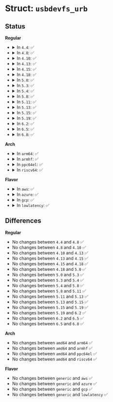 # Struct: <code>usbdevfs_urb</code>

## Status
<b>Regular</b>
<ul>
<li>
<details>
<summary>In <code>4.4</code>: ✅</summary>

```c
struct usbdevfs_urb {
    unsigned char type;
    unsigned char endpoint;
    int status;
    unsigned int flags;
    void *buffer;
    int buffer_length;
    int actual_length;
    int start_frame;
    int number_of_packets;
    unsigned int stream_id;
    int error_count;
    unsigned int signr;
    void *usercontext;
    struct usbdevfs_iso_packet_desc iso_frame_desc[0];
};
```
</details>
</li>
<li>
<details>
<summary>In <code>4.8</code>: ✅</summary>

```c
struct usbdevfs_urb {
    unsigned char type;
    unsigned char endpoint;
    int status;
    unsigned int flags;
    void *buffer;
    int buffer_length;
    int actual_length;
    int start_frame;
    int number_of_packets;
    unsigned int stream_id;
    int error_count;
    unsigned int signr;
    void *usercontext;
    struct usbdevfs_iso_packet_desc iso_frame_desc[0];
};
```
</details>
</li>
<li>
<details>
<summary>In <code>4.10</code>: ✅</summary>

```c
struct usbdevfs_urb {
    unsigned char type;
    unsigned char endpoint;
    int status;
    unsigned int flags;
    void *buffer;
    int buffer_length;
    int actual_length;
    int start_frame;
    int number_of_packets;
    unsigned int stream_id;
    int error_count;
    unsigned int signr;
    void *usercontext;
    struct usbdevfs_iso_packet_desc iso_frame_desc[0];
};
```
</details>
</li>
<li>
<details>
<summary>In <code>4.13</code>: ✅</summary>

```c
struct usbdevfs_urb {
    unsigned char type;
    unsigned char endpoint;
    int status;
    unsigned int flags;
    void *buffer;
    int buffer_length;
    int actual_length;
    int start_frame;
    int number_of_packets;
    unsigned int stream_id;
    int error_count;
    unsigned int signr;
    void *usercontext;
    struct usbdevfs_iso_packet_desc iso_frame_desc[0];
};
```
</details>
</li>
<li>
<details>
<summary>In <code>4.15</code>: ✅</summary>

```c
struct usbdevfs_urb {
    unsigned char type;
    unsigned char endpoint;
    int status;
    unsigned int flags;
    void *buffer;
    int buffer_length;
    int actual_length;
    int start_frame;
    int number_of_packets;
    unsigned int stream_id;
    int error_count;
    unsigned int signr;
    void *usercontext;
    struct usbdevfs_iso_packet_desc iso_frame_desc[0];
};
```
</details>
</li>
<li>
<details>
<summary>In <code>4.18</code>: ✅</summary>

```c
struct usbdevfs_urb {
    unsigned char type;
    unsigned char endpoint;
    int status;
    unsigned int flags;
    void *buffer;
    int buffer_length;
    int actual_length;
    int start_frame;
    int number_of_packets;
    unsigned int stream_id;
    int error_count;
    unsigned int signr;
    void *usercontext;
    struct usbdevfs_iso_packet_desc iso_frame_desc[0];
};
```
</details>
</li>
<li>
<details>
<summary>In <code>5.0</code>: ✅</summary>

```c
struct usbdevfs_urb {
    unsigned char type;
    unsigned char endpoint;
    int status;
    unsigned int flags;
    void *buffer;
    int buffer_length;
    int actual_length;
    int start_frame;
    int number_of_packets;
    unsigned int stream_id;
    int error_count;
    unsigned int signr;
    void *usercontext;
    struct usbdevfs_iso_packet_desc iso_frame_desc[0];
};
```
</details>
</li>
<li>
<details>
<summary>In <code>5.3</code>: ✅</summary>

```c
struct usbdevfs_urb {
    unsigned char type;
    unsigned char endpoint;
    int status;
    unsigned int flags;
    void *buffer;
    int buffer_length;
    int actual_length;
    int start_frame;
    int number_of_packets;
    unsigned int stream_id;
    int error_count;
    unsigned int signr;
    void *usercontext;
    struct usbdevfs_iso_packet_desc iso_frame_desc[0];
};
```
</details>
</li>
<li>
<details>
<summary>In <code>5.4</code>: ✅</summary>

```c
struct usbdevfs_urb {
    unsigned char type;
    unsigned char endpoint;
    int status;
    unsigned int flags;
    void *buffer;
    int buffer_length;
    int actual_length;
    int start_frame;
    int number_of_packets;
    unsigned int stream_id;
    int error_count;
    unsigned int signr;
    void *usercontext;
    struct usbdevfs_iso_packet_desc iso_frame_desc[0];
};
```
</details>
</li>
<li>
<details>
<summary>In <code>5.8</code>: ✅</summary>

```c
struct usbdevfs_urb {
    unsigned char type;
    unsigned char endpoint;
    int status;
    unsigned int flags;
    void *buffer;
    int buffer_length;
    int actual_length;
    int start_frame;
    int number_of_packets;
    unsigned int stream_id;
    int error_count;
    unsigned int signr;
    void *usercontext;
    struct usbdevfs_iso_packet_desc iso_frame_desc[0];
};
```
</details>
</li>
<li>
<details>
<summary>In <code>5.11</code>: ✅</summary>

```c
struct usbdevfs_urb {
    unsigned char type;
    unsigned char endpoint;
    int status;
    unsigned int flags;
    void *buffer;
    int buffer_length;
    int actual_length;
    int start_frame;
    int number_of_packets;
    unsigned int stream_id;
    int error_count;
    unsigned int signr;
    void *usercontext;
    struct usbdevfs_iso_packet_desc iso_frame_desc[0];
};
```
</details>
</li>
<li>
<details>
<summary>In <code>5.13</code>: ✅</summary>

```c
struct usbdevfs_urb {
    unsigned char type;
    unsigned char endpoint;
    int status;
    unsigned int flags;
    void *buffer;
    int buffer_length;
    int actual_length;
    int start_frame;
    int number_of_packets;
    unsigned int stream_id;
    int error_count;
    unsigned int signr;
    void *usercontext;
    struct usbdevfs_iso_packet_desc iso_frame_desc[0];
};
```
</details>
</li>
<li>
<details>
<summary>In <code>5.15</code>: ✅</summary>

```c
struct usbdevfs_urb {
    unsigned char type;
    unsigned char endpoint;
    int status;
    unsigned int flags;
    void *buffer;
    int buffer_length;
    int actual_length;
    int start_frame;
    int number_of_packets;
    unsigned int stream_id;
    int error_count;
    unsigned int signr;
    void *usercontext;
    struct usbdevfs_iso_packet_desc iso_frame_desc[0];
};
```
</details>
</li>
<li>
<details>
<summary>In <code>5.19</code>: ✅</summary>

```c
struct usbdevfs_urb {
    unsigned char type;
    unsigned char endpoint;
    int status;
    unsigned int flags;
    void *buffer;
    int buffer_length;
    int actual_length;
    int start_frame;
    int number_of_packets;
    unsigned int stream_id;
    int error_count;
    unsigned int signr;
    void *usercontext;
    struct usbdevfs_iso_packet_desc iso_frame_desc[0];
};
```
</details>
</li>
<li>
<details>
<summary>In <code>6.2</code>: ✅</summary>

```c
struct usbdevfs_urb {
    unsigned char type;
    unsigned char endpoint;
    int status;
    unsigned int flags;
    void *buffer;
    int buffer_length;
    int actual_length;
    int start_frame;
    int number_of_packets;
    unsigned int stream_id;
    int error_count;
    unsigned int signr;
    void *usercontext;
    struct usbdevfs_iso_packet_desc iso_frame_desc[0];
};
```
</details>
</li>
<li>
<details>
<summary>In <code>6.5</code>: ✅</summary>

```c
struct usbdevfs_urb {
    unsigned char type;
    unsigned char endpoint;
    int status;
    unsigned int flags;
    void *buffer;
    int buffer_length;
    int actual_length;
    int start_frame;
    int number_of_packets;
    unsigned int stream_id;
    int error_count;
    unsigned int signr;
    void *usercontext;
    struct usbdevfs_iso_packet_desc iso_frame_desc[0];
};
```
</details>
</li>
<li>
<details>
<summary>In <code>6.8</code>: ✅</summary>

```c
struct usbdevfs_urb {
    unsigned char type;
    unsigned char endpoint;
    int status;
    unsigned int flags;
    void *buffer;
    int buffer_length;
    int actual_length;
    int start_frame;
    int number_of_packets;
    unsigned int stream_id;
    int error_count;
    unsigned int signr;
    void *usercontext;
    struct usbdevfs_iso_packet_desc iso_frame_desc[0];
};
```
</details>
</li>
</ul>
<b>Arch</b>
<ul>
<li>
<details>
<summary>In <code>arm64</code>: ✅</summary>

```c
struct usbdevfs_urb {
    unsigned char type;
    unsigned char endpoint;
    int status;
    unsigned int flags;
    void *buffer;
    int buffer_length;
    int actual_length;
    int start_frame;
    int number_of_packets;
    unsigned int stream_id;
    int error_count;
    unsigned int signr;
    void *usercontext;
    struct usbdevfs_iso_packet_desc iso_frame_desc[0];
};
```
</details>
</li>
<li>
<details>
<summary>In <code>armhf</code>: ✅</summary>

```c
struct usbdevfs_urb {
    unsigned char type;
    unsigned char endpoint;
    int status;
    unsigned int flags;
    void *buffer;
    int buffer_length;
    int actual_length;
    int start_frame;
    int number_of_packets;
    unsigned int stream_id;
    int error_count;
    unsigned int signr;
    void *usercontext;
    struct usbdevfs_iso_packet_desc iso_frame_desc[0];
};
```
</details>
</li>
<li>
<details>
<summary>In <code>ppc64el</code>: ✅</summary>

```c
struct usbdevfs_urb {
    unsigned char type;
    unsigned char endpoint;
    int status;
    unsigned int flags;
    void *buffer;
    int buffer_length;
    int actual_length;
    int start_frame;
    int number_of_packets;
    unsigned int stream_id;
    int error_count;
    unsigned int signr;
    void *usercontext;
    struct usbdevfs_iso_packet_desc iso_frame_desc[0];
};
```
</details>
</li>
<li>
<details>
<summary>In <code>riscv64</code>: ✅</summary>

```c
struct usbdevfs_urb {
    unsigned char type;
    unsigned char endpoint;
    int status;
    unsigned int flags;
    void *buffer;
    int buffer_length;
    int actual_length;
    int start_frame;
    int number_of_packets;
    unsigned int stream_id;
    int error_count;
    unsigned int signr;
    void *usercontext;
    struct usbdevfs_iso_packet_desc iso_frame_desc[0];
};
```
</details>
</li>
</ul>
<b>Flavor</b>
<ul>
<li>
<details>
<summary>In <code>aws</code>: ✅</summary>

```c
struct usbdevfs_urb {
    unsigned char type;
    unsigned char endpoint;
    int status;
    unsigned int flags;
    void *buffer;
    int buffer_length;
    int actual_length;
    int start_frame;
    int number_of_packets;
    unsigned int stream_id;
    int error_count;
    unsigned int signr;
    void *usercontext;
    struct usbdevfs_iso_packet_desc iso_frame_desc[0];
};
```
</details>
</li>
<li>
<details>
<summary>In <code>azure</code>: ✅</summary>

```c
struct usbdevfs_urb {
    unsigned char type;
    unsigned char endpoint;
    int status;
    unsigned int flags;
    void *buffer;
    int buffer_length;
    int actual_length;
    int start_frame;
    int number_of_packets;
    unsigned int stream_id;
    int error_count;
    unsigned int signr;
    void *usercontext;
    struct usbdevfs_iso_packet_desc iso_frame_desc[0];
};
```
</details>
</li>
<li>
<details>
<summary>In <code>gcp</code>: ✅</summary>

```c
struct usbdevfs_urb {
    unsigned char type;
    unsigned char endpoint;
    int status;
    unsigned int flags;
    void *buffer;
    int buffer_length;
    int actual_length;
    int start_frame;
    int number_of_packets;
    unsigned int stream_id;
    int error_count;
    unsigned int signr;
    void *usercontext;
    struct usbdevfs_iso_packet_desc iso_frame_desc[0];
};
```
</details>
</li>
<li>
<details>
<summary>In <code>lowlatency</code>: ✅</summary>

```c
struct usbdevfs_urb {
    unsigned char type;
    unsigned char endpoint;
    int status;
    unsigned int flags;
    void *buffer;
    int buffer_length;
    int actual_length;
    int start_frame;
    int number_of_packets;
    unsigned int stream_id;
    int error_count;
    unsigned int signr;
    void *usercontext;
    struct usbdevfs_iso_packet_desc iso_frame_desc[0];
};
```
</details>
</li>
</ul>

## Differences
<b>Regular</b>
<ul>
<li>
No changes between <code>4.4</code> and <code>4.8</code> ✅
</li>
<li>
No changes between <code>4.8</code> and <code>4.10</code> ✅
</li>
<li>
No changes between <code>4.10</code> and <code>4.13</code> ✅
</li>
<li>
No changes between <code>4.13</code> and <code>4.15</code> ✅
</li>
<li>
No changes between <code>4.15</code> and <code>4.18</code> ✅
</li>
<li>
No changes between <code>4.18</code> and <code>5.0</code> ✅
</li>
<li>
No changes between <code>5.0</code> and <code>5.3</code> ✅
</li>
<li>
No changes between <code>5.3</code> and <code>5.4</code> ✅
</li>
<li>
No changes between <code>5.4</code> and <code>5.8</code> ✅
</li>
<li>
No changes between <code>5.8</code> and <code>5.11</code> ✅
</li>
<li>
No changes between <code>5.11</code> and <code>5.13</code> ✅
</li>
<li>
No changes between <code>5.13</code> and <code>5.15</code> ✅
</li>
<li>
No changes between <code>5.15</code> and <code>5.19</code> ✅
</li>
<li>
No changes between <code>5.19</code> and <code>6.2</code> ✅
</li>
<li>
No changes between <code>6.2</code> and <code>6.5</code> ✅
</li>
<li>
No changes between <code>6.5</code> and <code>6.8</code> ✅
</li>
</ul>
<b>Arch</b>
<ul>
<li>
No changes between <code>amd64</code> and <code>arm64</code> ✅
</li>
<li>
No changes between <code>amd64</code> and <code>armhf</code> ✅
</li>
<li>
No changes between <code>amd64</code> and <code>ppc64el</code> ✅
</li>
<li>
No changes between <code>amd64</code> and <code>riscv64</code> ✅
</li>
</ul>
<b>Flavor</b>
<ul>
<li>
No changes between <code>generic</code> and <code>aws</code> ✅
</li>
<li>
No changes between <code>generic</code> and <code>azure</code> ✅
</li>
<li>
No changes between <code>generic</code> and <code>gcp</code> ✅
</li>
<li>
No changes between <code>generic</code> and <code>lowlatency</code> ✅
</li>
</ul>
